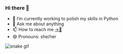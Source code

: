 ### Hi there 👋

- 🌱 I’m currently working to polish my skills in Python
- 💬 Ask me about anything
- 📫 How to reach me [→📧](mailto:dhritid1807@gmail.com)
- 😄 Pronouns: she/her

![snake gif](https://github.com/DhRiTiD/DhRiiTiD/blob/output/github-contribution-grid-snake.gif)
<!--
**DhRiTiD/DhRiTiD** is a ✨ _special_ ✨ repository because its `README.md` (this file) appears on your GitHub profile.

Here are some ideas to get you started:

- 🔭 I’m currently working on ...
- 🌱 I’m currently learning ...
- 👯 I’m looking to collaborate on ...
- 🤔 I’m looking for help with ...
- 💬 Ask me about ...
- 📫 How to reach me: ...
- 😄 Pronouns: ...
- ⚡ Fun fact: ...
-->

